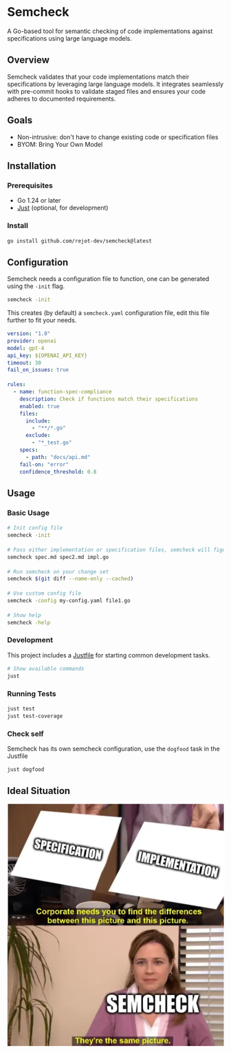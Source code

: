 # Semcheck

A Go-based tool for semantic checking of code implementations against specifications using large language models.

## Overview

Semcheck validates that your code implementations match their specifications by leveraging large language models. It integrates seamlessly with pre-commit hooks to validate staged files and ensures your code adheres to documented requirements.

## Goals

- Non-intrusive: don't have to change existing code or specification files
- BYOM: Bring Your Own Model

## Installation

### Prerequisites

- Go 1.24 or later
- [Just](https://github.com/casey/just) (optional, for development)

### Install

```bash
go install github.com/rejot-dev/semcheck@latest
```

## Configuration

Semcheck needs a configuration file to function, one can be generated using the `-init` flag.

```bash
semcheck -init
```

This creates (by default) a `semcheck.yaml` configuration file, edit this file further to fit your needs.

```yaml
version: "1.0"
provider: openai
model: gpt-4
api_key: ${OPENAI_API_KEY}
timeout: 30
fail_on_issues: true

rules:
  - name: function-spec-compliance
    description: Check if functions match their specifications
    enabled: true
    files:
      include:
        - "**/*.go"
      exclude:
        - "*_test.go"
    specs:
      - path: "docs/api.md"
    fail-on: "error"
    confidence_threshold: 0.8
```

## Usage

### Basic Usage

```bash
# Init config file
semcheck -init

# Pass either implementation or specification files, semcheck will figure out which rules to check based on the files you pass here
semcheck spec.md spec2.md impl.go

# Run semcheck on your change set
semcheck $(git diff --name-only --cached)

# Use custom config file
semcheck -config my-config.yaml file1.go

# Show help
semcheck -help
```

### Development

This project includes a [Justfile](./Justfile) for starting common development tasks.

```bash
# Show available commands
just
```

### Running Tests

```bash
just test
just test-coverage
```

### Check self

Semcheck has its own semcheck configuration, use the `dogfood` task in the Justfile

```bash
just dogfood
```

## Ideal Situation

![The Office meme: 'Corporate needs you to find the difference between these pictures' showing 'specification' and 'implementation', with semcheck saying 'they are the same picture'](./assets/office-meme.webp)
